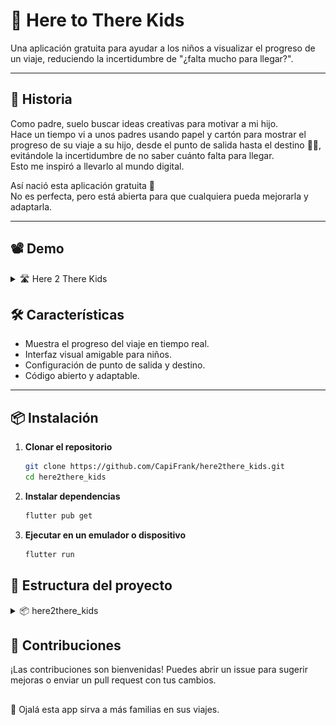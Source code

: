 # 🚗 Here to There Kids

Una aplicación gratuita para ayudar a los niños a visualizar el progreso de un viaje, reduciendo la incertidumbre de "¿falta mucho para llegar?".

---

## 📖 Historia

Como padre, suelo buscar ideas creativas para motivar a mi hijo.  
Hace un tiempo vi a unos padres usando papel y cartón para mostrar el progreso de su viaje a su hijo, desde el punto de salida hasta el destino 🚗✨, evitándole la incertidumbre de no saber cuánto falta para llegar.  
Esto me inspiró a llevarlo al mundo digital.

Así nació esta aplicación gratuita 🎯  
No es perfecta, pero está abierta para que cualquiera pueda mejorarla y adaptarla.

---

## 📽 Demo
<details>
<summary>🛣️ Here 2 There Kids</summary>

![Demo de la aplicación](assets/demo.gif) 

---

</details>


## 🛠 Características
- Muestra el progreso del viaje en tiempo real.
- Interfaz visual amigable para niños.
- Configuración de punto de salida y destino.
- Código abierto y adaptable.

---

## 📦 Instalación

1. **Clonar el repositorio**
   ```bash
   git clone https://github.com/CapiFrank/here2there_kids.git
   cd here2there_kids

2. **Instalar dependencias**
    ```bash
    flutter pub get

3. **Ejecutar en un emulador o dispositivo**
    ```bash
    flutter run

## 📂 Estructura del proyecto
    
<details>
<summary>📦 here2there_kids</summary>

```bash
    ├── 📂 assets
    │   ├── 🌿 bush_1.png 🌿 bush_2.png 🌿 bush_3.png
    │   ├── 🌿 bush_4.png 🌿 bush_5.png 🌿 bush_6.png
    │   ├── 🌿 bush_7.png 🌿 bush_8.png 🌿 bush_9.png
    │   ├── 🏰 castle.png ☁️ cloud_1.png ☁️ cloud_2.png
    │   ├── ☁️ cloud_3.png ☁️ cloud_4.png 🎞️ demo.gif
    │   ├── 🌱 grass.png 🏠 house.png 🏞️ landscape.png
    │   ├── 🛣️ road.png 🛣️ road_2.png 🌌 sky.png
    │   ├── ⭐ star_1.png ⭐ star_2.png ⭐ star_3.png
    │   ├── ⭐ star_4.png ⭐ star_5.png ⭐ star_6.png
    │   ├── ☀️ sun.png 🌳 tree_1.png 🌳 tree_2.png
    │   └── 🌳 tree_3.png 🚗 vehicle.png
    │
    ├── 📂 lib
    │   ├── 📄 main.dart
    │   │
    │   ├── 📂 components
    │   │   ├── 🔍 search_input_bar.dart
    │   │   ├── 🔍 search_overlay.dart
    │   │   ├── 💬 search_suggestions_dialog.dart
    │   │   └── 🎨 sprite.dart
    │   │
    │   ├── 📂 screens
    │   │   ├── 📂 map
    │   │   │   ├── 🗺️ map_screen.dart
    │   │   │   └── 📂 widgets
    │   │   │       ├── 📍 destination_marker.dart
    │   │   │       ├── 📍 location_fab.dart
    │   │   │       ├── 🗺️ map_view.dart
    │   │   │       ├── 🧭 north_fab.dart
    │   │   │       └── ℹ️ place_info_modal.dart
    │   │   │
    │   │   └── 📂 travel
    │   │       ├── ✈️ travel_screen.dart
    │   │       └── 📂 widgets
    │   │           └── 🎉 arrival_celebration.dart
    │   │
    │   ├── 📂 services
    │   │   └── 📡 location_progress_service.dart
    │   │
    │   ├── 📂 sprites
    │   │   ├── 🌿 bush_1.dart 🌿 bush_2.dart 🌿 bush_3.dart
    │   │   ├── 🌿 bush_4.dart 🌿 bush_5.dart 🌿 bush_6.dart
    │   │   ├── 🌿 bush_7.dart 🌿 bush_8.dart 🌿 bush_9.dart
    │   │   ├── 🏰 castle.dart ☁️ cloud_1.dart ☁️ cloud_2.dart
    │   │   ├── ☁️ cloud_3.dart ☁️ cloud_4.dart 🌱 grass.dart
    │   │   ├── 🏠 house.dart 🛣️ road.dart 🌌 sky.dart
    │   │   ├── ⭐ star_1.dart ⭐ star_2.dart ⭐ star_3.dart
    │   │   ├── ⭐ star_4.dart ⭐ star_5.dart ⭐ star_6.dart
    │   │   ├── ☀️ sun.dart 🌳 tree_1.dart 🌳 tree_2.dart
    │   │   └── 🌳 tree_3.dart
    │   │
    │   └── 📂 utils
    │       ├── ⚠️ error_handler.dart
    │       ├── 💬 message_handler.dart
    │       └── 📍 nearby_searcher.dart
```
</details> 



## 🤝 Contribuciones

¡Las contribuciones son bienvenidas!
Puedes abrir un issue para sugerir mejoras o enviar un pull request con tus cambios.

##
💛 Ojalá esta app sirva a más familias en sus viajes.